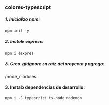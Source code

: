 ### colores-typescript

##### 1. Inicializo npm:

`npm init -y`

##### 2. Instalo express:

`npm i esxpres`

##### 3. Creo .gitignore en raíz del proyecto y agrego:

/node_modules

#### 3. Instalo dependencias de desarrollo:

`npm i -D typescript ts-node nodemon`